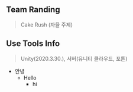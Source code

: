 ## Team Randing ##
> Cake Rush (자율 주제)

## Use Tools Info ##
> Unity(2020.3.30.), 서버(유니티 클라우드, 포톤)


* 안녕
  * Hello
    * hi





